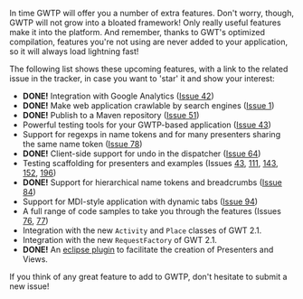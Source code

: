 In time GWTP will offer you a number of extra features. Don't worry, though, GWTP will not grow into a bloated framework! Only really useful features make it into the platform. And remember, thanks to GWT's optimized compilation, features you're not using are never added to your application, so it will always load lightning fast!

The following list shows these upcoming features, with a link to the related issue in the tracker, in case you want to 'star' it and show your interest:
  * **DONE!** Integration with Google Analytics ([Issue 42](http://code.google.com/p/gwt-platform/issues/detail?id=42))
  * **DONE!** Make web application crawlable by search engines ([Issue 1](http://code.google.com/p/gwt-platform/issues/detail?id=1))
  * **DONE!** Publish to a Maven repository ([Issue 51](http://code.google.com/p/gwt-platform/issues/detail?id=51))
  * Powerful testing tools for your GWTP-based application ([Issue 43](http://code.google.com/p/gwt-platform/issues/detail?id=43))
  * Support for regexps in name tokens and for many presenters sharing the same name token ([Issue 78](http://code.google.com/p/gwt-platform/issues/detail?id=78))
  * **DONE!** Client-side support for undo in the dispatcher ([Issue 64](http://code.google.com/p/gwt-platform/issues/detail?id=64))
  * Testing scaffolding for presenters and examples (Issues [43](http://code.google.com/p/gwt-platform/issues/detail?id=43), [111](http://code.google.com/p/gwt-platform/issues/detail?id=111), [143](http://code.google.com/p/gwt-platform/issues/detail?id=143), [152](http://code.google.com/p/gwt-platform/issues/detail?id=152), [196](http://code.google.com/p/gwt-platform/issues/detail?id=196))
  * **DONE!** Support for hierarchical name tokens and breadcrumbs ([Issue 84](http://code.google.com/p/gwt-platform/issues/detail?id=84))
  * Support for MDI-style application with dynamic tabs ([Issue 94](http://code.google.com/p/gwt-platform/issues/detail?id=94))
  * A full range of code samples to take you through the features (Issues [76](http://code.google.com/p/gwt-platform/issues/detail?id=76), [77](http://code.google.com/p/gwt-platform/issues/detail?id=77))
  * Integration with the new `Activity` and `Place` classes of GWT 2.1.
  * Integration with the new `RequestFactory` of GWT 2.1.
  * **DONE!** An [eclipse plugin](EclipsePlugin.md) to facilitate the creation of Presenters and Views.

If you think of any great feature to add to GWTP, don't hesitate to submit a new issue!